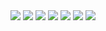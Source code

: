 <img src="./docs/SplashScreen.jpeg"/>
<img src="./docs/Login.jpeg"/>
<img src="./docs/LupaPassword.jpeg"/>
<img src="./docs/Daftar.jpeg"/>
<img src="./docs/Home.jpeg"/>
<img src="./docs/Profile.jpeg"/>
<img src="./docs/Akun.jpeg"/>

